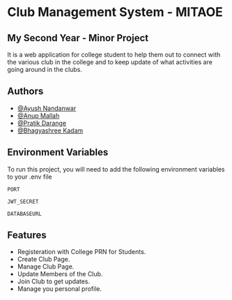 
# Club Management System - MITAOE
## My Second Year - Minor Project

It is a web application for college student to help them out to connect with the various club in the college and to keep update of what activities are going around in the clubs.

## Authors

- [@Ayush Nandanwar](https://github.com/ayushnandanwar)
- [@Anup Mallah](https://github.com/mallahanup)
- [@Pratik Darange](https://github.com/Pratik-05)
- [@Bhagyashree Kadam](https://github.com/KadamBhagyashri)

 
## Environment Variables

To run this project, you will need to add the following environment variables to your .env file

`PORT`

`JWT_SECRET`

`DATABASEURL`


## Features

- Registeration with College PRN for Students.
- Create Club Page.
- Manage Club Page.
- Update Members of the Club.
- Join Club to get updates.
- Manage you personal profile.

